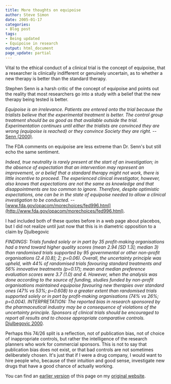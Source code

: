 ```yaml
---
title: More thoughts on equipoise
author: Steve Simon
date: 2005-01-17
categories:
- Blog post
tags:
- Being updated
- Equipoise in research
output: html_document
page_update: partial
---
```

Vital to the ethical conduct of a clinical trial is the concept of
equipoise, that a researcher is clinically indifferent or genuinely
uncertain, as to whether a new therapy is better than the standard
therapy.

Stephen Senn is a harsh critic of the concept of equipoise and points
out the reality that most researchers go into a study with a belief that
the new therapy being tested is better.

*Equipoise is an irrelevance. Patients are entered onto the trial
because the trialists believe that the experimental treatment is
better. The control group treatment should be as good as that
available outside the trial. Experimentation continues until either
the trialists are convinced they are wrong (equipoise is reached) or
they convince Society they are right.* \-- [Senn
(2000)](http://bmj.bmjjournals.com/cgi/eletters/321/7258/442#9231).

The FDA comments on equipoise are less extreme than Dr. Senn's but
still echo the same sentiment.

*Indeed, true neutrality is rarely present at the start of an
investigation; in the absence of expectation that an intervention may
represent an improvement, or a belief that a standard therapy might
not work, there is little incentive to proceed. The experienced
clinical investigator, however, also knows that expectations are not
the same as knowledge and that disappointments are too common to
ignore. Therefore, despite optimistic expectations, one can be in the
state of equipoise needed to allow a clinical investigation to be
conducted.* \--
[www.fda.gov/opacom/morechoices/fed996.html](http://www.fda.gov/opacom/morechoices/fed996.html).

I had included both of these quotes before in a web page about placebos,
but I did not realize until just now that this is in diametric
opposition to a claim by Djulbegovic

*FINDINGS: Trials funded solely or in part by 35 profit-making
organisations had a trend toward higher quality scores (mean 2.94 \[SD
1.3\]; median 3) than randomised trials supported by 95 governmental
or other non-profit organisations (2.4 \[0.8\]; 2; p=0.06). Overall,
the uncertainty principle was upheld, with 44% of randomised trials
favouring standard treatments and 56% innovative treatments (p=0.17);
mean and median preference evaluation scores were 3.7 (1.0) and 4.
However, when the analysis was done according to the source of
funding, studies funded by non-profit organisations maintained
equipoise favouring new therapies over standard ones (47% vs 53%;
p=0.608) to a greater extent than randomised trials supported solely
or in part by profit-making organisations (74% vs 26%; p=0.004).
INTERPRETATION: The reported bias in research sponsored by the
pharmaceutical industry may be a consequence of violations of the
uncertainty principle. Sponsors of clinical trials should be
encouraged to report all results and to choose appropriate comparative
controls.* [Djulbegovic
2000](http://www.ncbi.nlm.nih.gov/entrez/query.fcgi?cmd=Retrieve&db=pubmed&dopt=Abstract&list_uids=10968436).

Perhaps this 74/26 split is a reflection, not of publication bias, not
of choice of inappropriate controls, but rather the intelligence of the
research planners who work for commercial sponsors. This is not to say
that publication bias does not exist, or that bad controls are not
sometimes deliberately chosen. It's just that if I were a drug company,
I would want to hire people who, because of their intuition and good
sense, investigate new drugs that have a good chance of actually
working.

You can find an [earlier version][sim1] of this page on my [original website][sim2].


[sim1]: http://www.pmean.com/05/Equipoise.html
[sim2]: http://www.pmean.com/original_site.html
